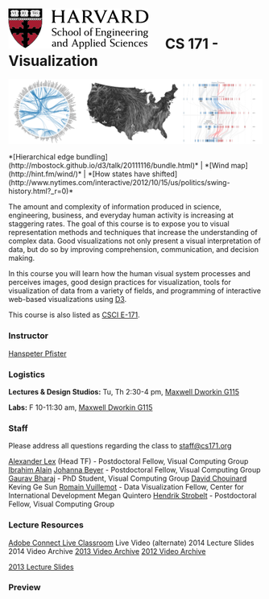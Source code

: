 # ![](i/seas.png) &nbsp; &nbsp; CS 171 - Visualization

![](i/teaser.png)

<div class="credits">*[Hierarchical edge bundling](http://mbostock.github.io/d3/talk/20111116/bundle.html)* | *[Wind map](http://hint.fm/wind/)* | *[How states have shifted](http://www.nytimes.com/interactive/2012/10/15/us/politics/swing-history.html?_r=0)*</div>

The amount and complexity of information produced in science, engineering, business, and everyday human activity is increasing at staggering rates. The goal of this course is to expose you to visual representation methods and techniques that increase the understanding of complex data. Good visualizations not only present a visual interpretation of data, but do so by improving comprehension, communication, and decision making.

In this course you will learn how the human visual system processes and perceives images, good design practices for visualization, tools for visualization of data from a variety of fields, and programming of interactive web-based visualizations using [D3](http://d3js.org/).

This course is also listed as [CSCI E-171](http://www.extension.harvard.edu/courses/24028). 

### Instructor

[Hanspeter Pfister](http://vcg.seas.harvard.edu)

### Logistics

**Lectures & Design Studios:** Tu, Th 2:30-4 pm, [Maxwell Dworkin G115](http://maps.google.com/maps?f=q&source=s_q&hl=en&geocode=&q=33+Oxford+St,+Cambridge,+MA+02138,+USA&sll=42.374136,-71.12183&sspn=0.009384,0.022724&ie=UTF8&hq=&hnear=33+Oxford+St,+Cambridge,+Middlesex,+Massachusetts+02138&ll=42.378773,-71.116819&spn=0.009384,0.022724&z=16)

**Labs:** F 10-11:30 am, [Maxwell Dworkin G115](http://maps.google.com/maps?f=q&source=s_q&hl=en&geocode=&q=33+Oxford+St,+Cambridge,+MA+02138,+USA&sll=42.374136,-71.12183&sspn=0.009384,0.022724&ie=UTF8&hq=&hnear=33+Oxford+St,+Cambridge,+Middlesex,+Massachusetts+02138&ll=42.378773,-71.116819&spn=0.009384,0.022724&z=16) 

### Staff

Please address all questions regarding the class to [staff@cs171.org](mailto:staff@cs171.org)

[Alexander Lex](http://alexander-lex.com) (Head TF) - Postdoctoral Fellow, Visual Computing Group
[Ibrahim Alain](http://alainibrahim.com)
[Johanna Beyer](http://people.seas.harvard.edu/~jbeyer/) - Postdoctoral Fellow, Visual Computing Group
[Gaurav Bharaj](http://people.seas.harvard.edu/~gaurav/) - PhD Student, Visual Computing Group
[David Chouinard](http://davidchouinard.com/)
Keving Ge Sun 
[Romain Vuillemot](http://romain.vuillemot.net/) - Data Visualization Fellow, Center for International Development
Megan Quintero
[Hendrik Strobelt](http://hendrik.strobelt.com/) - Postdoctoral Fellow, Visual Computing Group


### Lecture Resources

[Adobe Connect Live Classroom](http://continuinged.adobeconnect.com/cs171/)
Live Video (alternate) 
2014 Lecture Slides 
2014 Video Archive 
[2013 Video Archive](http://cm.dce.harvard.edu/2013/02/22872/publicationListing.shtml)
[2012 Video Archive](http://cm.dce.harvard.edu/2012/02/22872/publicationListing.shtml)

[2013 Lecture Slides](https://drive.google.com/#folders/0BxYkKyLxfsNVVkFKdnlSRHhRWU0)

### Preview

[](http://www.youtube.com/watch?v=CEJ20OPdCFg)


